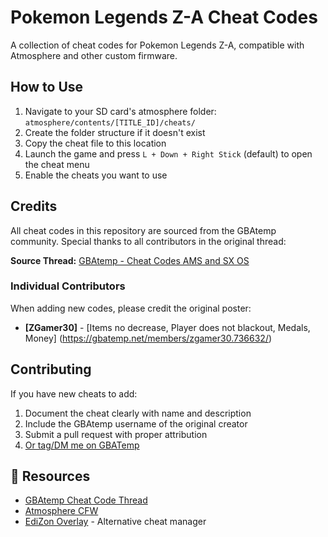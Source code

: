 # Pokemon Legends Z-A Cheat Codes

A collection of cheat codes for Pokemon Legends Z-A, compatible with Atmosphere and other custom firmware.


## How to Use

1. Navigate to your SD card's atmosphere folder: `atmosphere/contents/[TITLE_ID]/cheats/`
2. Create the folder structure if it doesn't exist
3. Copy the cheat file to this location
4. Launch the game and press `L + Down + Right Stick` (default) to open the cheat menu
5. Enable the cheats you want to use

## Credits

All cheat codes in this repository are sourced from the GBAtemp community. Special thanks to all contributors in the original thread:

**Source Thread:** [GBAtemp - Cheat Codes AMS and SX OS](https://gbatemp.net/threads/cheat-codes-ams-and-sx-os-add-and-request.520293/)

### Individual Contributors

When adding new codes, please credit the original poster:
- **[ZGamer30]** - [Items no decrease, Player does not blackout, Medals, Money] (https://gbatemp.net/members/zgamer30.736632/)



## Contributing

If you have new cheats to add:
1. Document the cheat clearly with name and description
2. Include the GBAtemp username of the original creator
3. Submit a pull request with proper attribution
4. [Or tag/DM me on GBATemp](https://gbatemp.net/members/thestonedmodder.625684/)

## 📖 Resources

- [GBAtemp Cheat Code Thread](https://gbatemp.net/threads/cheat-codes-ams-and-sx-os-add-and-request.520293/)
- [Atmosphere CFW](https://github.com/Atmosphere-NX/Atmosphere)
- [EdiZon Overlay](https://github.com/WerWolv/EdiZon) - Alternative cheat manager